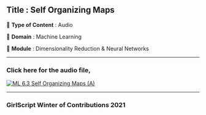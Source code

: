 ## Title : Self Organizing Maps

🔴 **Type of Content** : Audio

🔴 **Domain** : Machine Learning

🔴 **Module** : Dimensionality Reduction & Neural Networks

---

### Click here for the audio file,

[![ML 6.3 Self Organizing Maps (A)](https://user-images.githubusercontent.com/79050917/138584987-6facdc17-d8fe-4595-9051-7b815ed9f948.png)](https://drive.google.com/file/d/1dxFHLZmdXhFxMRqYZ687SjYpd0Xt-pOW/view?usp=sharing "SOM")

---

### GirlScript Winter of Contributions 2021
